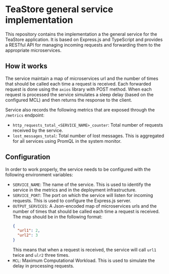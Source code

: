 # TeaStore general service implementation

This repository contains the implementation a the general service for the TeaStore application. It is based on Express.js and TypeScript and provides a RESTful API for managing incoming requests and forwarding them to the appropriate microservices.

## How it works

The service maintain a map of microservices url and the number of times that should be called each time a request is received. Each forwarded request is done using the `axios` library with POST method. When each request is processed the service simulates a sleep delay (based on the configured MCL) and then returns the response to the client.

Service also records the following metrics that are exposed through the `/metrics` endpoint:

- `http_requests_total_<SERVICE_NAME>_counter`: Total number of requests received by the service.
- `lost_messages_total`: Total number of lost messages. This is aggregated for all services using PromQL in the system monitor.

## Configuration

In order to work properly, the service needs to be configured with the following environment variables:

- `SERVICE_NAME`: The name of the service. This is used to identify the service in the metrics and in the deployment infrastructure.
- `SERVICE_PORT`: The port on which the service will listen for incoming requests. This is used to configure the Express.js server.
- `OUTPUT_SERVICES`: A Json-encoded map of microservices urls and the number of times that should be called each time a request is received. The map should be in the following format:
  ```json
  {
    "url1": 2,
    "url2": 3
  }
  ```
  This means that when a request is received, the service will call `url1` twice and `ulr2` three times.
- `MCL`: Maximum Computational Workload. This is used to simulate the delay in processing requests.
